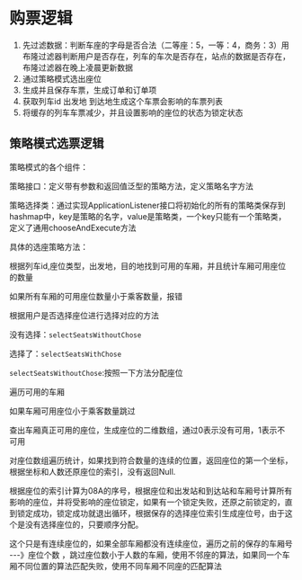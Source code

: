 # 购票逻辑

1. 先过滤数据：判断车座的字母是否合法（二等座：5，一等：4，商务：3）用布隆过滤器判断用户是否存在，列车的车次是否存在，站点的数据是否存在，布隆过滤器在晚上凌晨更新数据
2. 通过策略模式选出座位
3. 生成并且保存车票，生成订单和订单项
4. 获取列车id 出发地 到达地生成这个车票会影响的车票列表
5. 将缓存的列车车票减少，并且设置影响的座位的状态为锁定状态



## 策略模式选票逻辑

策略模式的各个组件：

策略接口：定义带有参数和返回值泛型的策略方法，定义策略名字方法

策略选择类：通过实现ApplicationListener接口将初始化的所有的策略类保存到hashmap中，key是策略的名字，value是策略类，一个key只能有一个策略类，定义了通用chooseAndExecute方法

具体的选座策略方法：

根据列车id,座位类型，出发地，目的地找到可用的车厢，并且统计车厢可用座位的数量

如果所有车厢的可用座位数量小于乘客数量，报错

根据用户是否选择座位进行选择对应的方法

没有选择：`selectSeatsWithoutChose`

选择了：`selectSeatsWithChose`



`selectSeatsWithoutChose`:按照一下方法分配座位

遍历可用的车厢

如果车厢可用座位小于乘客数量跳过

查出车厢真正可用的座位，生成座位的二维数组，通过0表示没有可用，1表示不可用

对座位数组遍历统计，如果找到符合数量的连续的位置，返回座位的第一个坐标，根据坐标和人数还原座位的索引，没有返回Null.

根据座位的索引计算为08A的序号，根据座位和出发站和到达站和车厢号计算所有影响的座位，并将受影响的座位锁定，如果有一个锁定失败，还原之前锁定的，直到锁定成功，锁定成功就退出循环，根据保存的选择座位索引生成座位号，由于这个是没有选择座位的，只要顺序分配。

这个只是有连续座位的，如果全部车厢都没有连续座位，遍历之前的保存的车厢号 ---》座位个数 ，跳过座位数小于人数的车厢，使用不邻座的算法，如果同一个车厢不同位置的算法匹配失败，使用不同车厢不同座的匹配算法